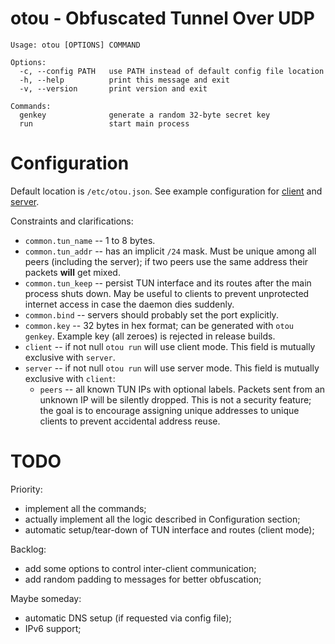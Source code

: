 # otou - Obfuscated Tunnel Over UDP

```
Usage: otou [OPTIONS] COMMAND

Options:
  -c, --config PATH   use PATH instead of default config file location
  -h, --help          print this message and exit
  -v, --version       print version and exit

Commands:
  genkey              generate a random 32-byte secret key
  run                 start main process
```

# Configuration

Default location is `/etc/otou.json`.
See example configuration for [client](src/config_client_example.json) and [server](src/config_server_example.json).

Constraints and clarifications:

* `common.tun_name` -- 1 to 8 bytes.
* `common.tun_addr` -- has an implicit `/24` mask. Must be unique among all peers (including the server);
  if two peers use the same address their packets **will** get mixed.
* `common.tun_keep` -- persist TUN interface and its routes after the main process shuts down.
  May be useful to clients to prevent unprotected internet access in case the daemon dies suddenly.
* `common.bind` -- servers should probably set the port explicitly.
* `common.key` -- 32 bytes in hex format; can be generated with `otou genkey`.
  Example key (all zeroes) is rejected in release builds.
* `client` -- if not null `otou run` will use client mode. This field is mutually exclusive with `server`.
* `server` -- if not null `otou run` will use server mode. This field is mutually exclusive with `client`:
  * `peers` -- all known TUN IPs with optional labels.
    Packets sent from an unknown IP will be silently dropped. This is not a security feature;
    the goal is to encourage assigning unique addresses to unique clients to prevent accidental address reuse.

# TODO

Priority:

* implement all the commands;
* actually implement all the logic described in Configuration section;
* automatic setup/tear-down of TUN interface and routes (client mode);

Backlog:

* add some options to control inter-client communication;
* add random padding to messages for better obfuscation;

Maybe someday:

* automatic DNS setup (if requested via config file);
* IPv6 support;
